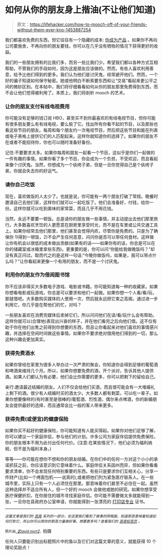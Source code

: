# 如何从你的朋友身上揩油(不让他们知道)

> 原文：<https://lifehacker.com/how-to-mooch-off-of-your-friends-without-them-ever-kno-1453887254>

我们都喜欢免费的东西，但它往往有一个隐藏的成本: [你成为产品](https://lifehacker.com/if-youre-not-paying-for-it-youre-the-product-5697167) 。如果你不再向公司要施舍，不再向你的朋友要钱，你可以在几乎没有牺牲的情况下获得更好的收益。



我们的一些朋友拥有的比我们多，而另一些比我们少。希望我们都以各种方式互相帮助，不管我们的手段如何，因为这是朋友应该做的。然而，有些人喜欢利用善意，给予比他们得到的更多。我们认为他们是讨厌鬼，经常避开他们。然而，一个好的骗子知道如何保守秘密。她或他明白不断索要东西和让“交易”看起来更公平之间的微妙区别。在本帖中，我们将仔细看看如何从你的朋友那里免费得到东西，而不会让他们觉得被利用了。本质上，我们将剖析 mooch 的艺术。

### 让你的朋友支付有线电视费用

你可能没有足够的钱订阅 HBO，甚至买不到你最喜欢的有线电视节目，但你可能有很多朋友要么有有线电视，要么偷了它。找出所有你看不起的节目，以及那些也看这些节目的朋友。每周和每个朋友约一次电视节目，然后把这些节目和能在列表或电子表格上提供它们的人匹配起来。这样你就知道你的选择了。如果你的朋友不在或者不能招待你，你也可以随时准备好备份。

记住:不要要求太多。如果你每周和朋友一起看一个节目，这似乎是你们一起做的一件有趣的事情。如果你看了多个节目，你会成为一个负担，不受欢迎，而且看起来像个讨厌鬼。当然，你想成为一个纨绔子弟，但是一旦你觉得自己是个纨绔子弟，你就会失去你的好运气。

### 请你自己吃饭

现在，喜欢做饭的人太少了。也就是说，你可能有一两个朋友打破了常规。晚餐时邀请自己去他们家，这样你们就可以一起吃饭了。他们会准备好，付钱，给你一份。这样你就可以吃到美味的家常菜，而且几乎不用花钱。

当然，永远不要要一顿饭。总是请你的朋友做一些事情，并主动提出去他们那里旅行。大多数喜欢烹饪的人更愿意在厨房里享受时光，而不是在车里或公共交通工具上。如果你经常去他们那里，他们甚至会觉得内疚，尽管你是免费的。只是为了确保你 1)得到一顿饭，2)不会产生任何恶意，问问你是否可以带任何食材。这样做让你有机会以很低的成本做出贡献(如果有的话——如果你有的话，你总是可以在你的储藏室或冰箱里拿些东西)。更重要的是，你可以问“你能给我做晚饭吗？”却没有真正问过。取而代之的是这样一句话:“今晚你做饭吗，如果是，我可以带点什么吗？”让你看起来更像一个有用的朋友，而不是一个讨厌鬼。

### 利用你的朋友作为借阅图书馆

你不应该非得买大多数电子游戏、电影或书籍。你可能知道每一种的收藏家。如果你想看电影或玩游戏，你总是可以要求和他们一起做。如果你想一个人看/看/玩，那就借吧。大多数购买媒体的人使用一次，然后就永远把它束之高阁。通过进一步利用它，你几乎是在帮他们的忙，对吗？

一些朋友喜欢在消费完媒体后卖掉它们，所以问问他们在读/看/玩什么会有帮助。这样你就可以(合理地)表现出兴奋的样子，并在他们看完之后向他们借。这不仅有助于你在他们出售之前得到你想要的东西，而且让你看起来对他们喜欢的事情感兴趣，并选择在空闲时间做这些事情。如果你不要求绝对借用他们得到的一切，那么这种兴趣会更加真实。

### 获得免费酒水

如果你曾经在家里为很多人举办过一次严肃的聚会，你知道你会得到足够的葡萄酒和啤酒来维持几个月。所以，如果你想要免费的酒，开个派对，告诉其他人提供酒。如果人们都认为有必要，他们会比你需要的更多，你可以把剩下的留给自己。

亲行:邀请最近结婚的朋友。人们不仅会给他们买酒，而且很可能会有一大堆婚礼上剩下的酒。很少有人结婚时买的酒太少。大多数人都有剩菜，可以吃一辈子。如果你想要像样的(有时甚至是很棒的)葡萄酒、烈性酒，偶尔来点啤酒，你的新婚朋友会提供最好的选择，而且通常会比一般的客人带来更多。

### 获得免费(或便宜)的健康保险

如果你买不起好的健康保险，你可能知道有人能买得起。如果你对他们足够了解，你可以建议一个家庭伴侣，参与他们的计划。许多公司为家庭伴侣提供免费保险，你的朋友根本不用为此付出任何代价。(注意:在某些情况下，他们必须为福利纳税，但不是为福利本身。)

等等——你可能在想你不想和你的朋友结婚。在你们中的任何一方对这个小小的承诺抓狂之前，你应该意识到它意味着什么。家庭伴侣关系因州而异，但如果你看看要求清单，你不会发现任何特别重要的东西。有些只是要求你们互相关心，分享一件财产(比如一个烤面包机——说真的),或者把他们列为紧急医疗联系人。在一些城市里，实际上只有一个人必须住在那里。那意味着你们甚至不必住在一起。虽然这种选择并不适合所有人，但一个好的 mooch 会做他或她的研究。如果你想享受医疗保健折扣，在你居住的城市寻找家庭伴侣。你可能不需要做太多就能得到一张，一旦你在县政府办公室申请，你就能得到一张漂亮的 [打印店专业](http://www.broderbund.com/c-31-the-print-shop.aspx?gclid=CLe84ebCwLoCFS9eQgodTSIAIQ) 证书。

* * *

*<small>这篇文章是我们的</small>* [*<small>恶周</small>*](https://lifehacker.com/welcome-to-lifehackers-fourth-annual-evil-week-1453143089) *<small>系列的一部分，在这里我们看到了做事的阴暗面。知道邪恶意味着知道如何打败它，所以你可以用你的邪恶力量做好事。想要更多吗？查看我们的</small>* [*<small>恶周标签页</small>*](http://lifehacker.com/tag/evilweek) *<small>。</small>*

<small>照片由</small>[*<small>【David mert】</small>*](http://www.flickr.com/photos/dmertl/8352392351/)<small>，</small>拍摄

任何人只要能识别出标题照片中的鱼以及它们对这篇文章的意义，就能获得 10 个理论奖励点！